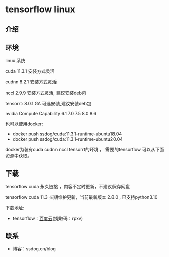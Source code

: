 # tensorflow linux


## 介绍

## 环境

linux 系统
 
  cuda 11.3.1 安装方式灵活

  cudnn 8.2.1 安装方式灵活

  nccl 2.9.9  安装方式灵活, 建议安装deb包

  tensorrt: 8.0.1 GA 可选安装,建议安装deb包

  nvidia Compute Capability 6.1 7.0 7.5 8.0 8.6
  
  也可以使用docker:
  - docker push ssdog/cuda:11.3.1-runtime-ubuntu18.04
  - docker push ssdog/cuda:11.3.1-runtime-ubuntu20.04

 docker为装有cuda cudnn nccl tensorrt的环境 ， 需要的tensorflow 可以从下面资源中获取。

## 下载

tensorflow cuda 永久链接 ，内容不定时更新，不建议保存网盘

tensorflow cuda 11.3 长期维护更新，当前最新版本 2.8.0  , 已支持python3.10


下载地址:


- tensorflow：[百度云](https://pan.baidu.com/s/1PXelYOJ2yqWfWfY7qAL4wA )(提取码：rpxv)




## 联系

- 博客：ssdog.cn/blog
